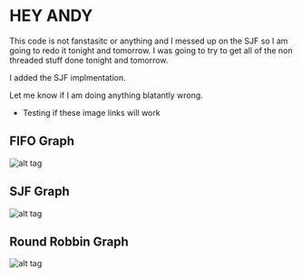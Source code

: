 # HEY ANDY

This code is not fanstasitc or anything and I messed up on the SJF so I am going to redo it tonight and tomorrow. I was going to try to get all of the non threaded stuff done tonight and tomorrow.

I added the SJF implmentation.

Let me know if I am doing anything blatantly wrong.

- Testing if these image links will work

## FIFO Graph
![alt tag](https://www.dropbox.com/s/td3k7uy7c0so4eg/Screenshot%202016-03-19%2011.42.17.png?dl=0)

## SJF Graph
![alt tag](https://www.dropbox.com/s/kldyiondrmb0eyf/Screenshot%202016-03-19%2011.42.36.png?dl=0)

## Round Robbin Graph
![alt tag](https://www.dropbox.com/s/kldyiondrmb0eyf/Screenshot%202016-03-19%2011.42.36.png?dl=0)
